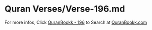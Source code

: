 # Quran Verses/Verse-196.md 

For more infos, Click [QuranBookk - 196](https://www.quranbookk.com/quran/search?q=196) to Search at [QuranBookk.com](http://quranbookk.com/)
